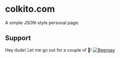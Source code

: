 # colkito.com

A simple JSON-style personal page.

## Support
Hey dude! Let me go out for a couple of :beers:!
[![Beerpay](https://beerpay.io/colkito/colkito.com/badge.svg?style=flat-square)](https://beerpay.io/colkito/colkito.com)